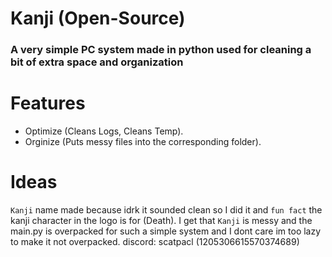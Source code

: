 # Kanji (Open-Source)
### A very simple PC system made in python used for cleaning a bit of extra space and organization

# Features
- Optimize (Cleans Logs, Cleans Temp).
- Orginize (Puts messy files into the corresponding folder).

# Ideas
`Kanji` name made because idrk it sounded clean so I did it and `fun fact` the kanji character in the logo is for (Death).
I get that `Kanji` is messy and the main.py is overpacked for such a simple system and I dont care im too lazy to make it not overpacked.
discord: scatpacl (1205306615570374689)
